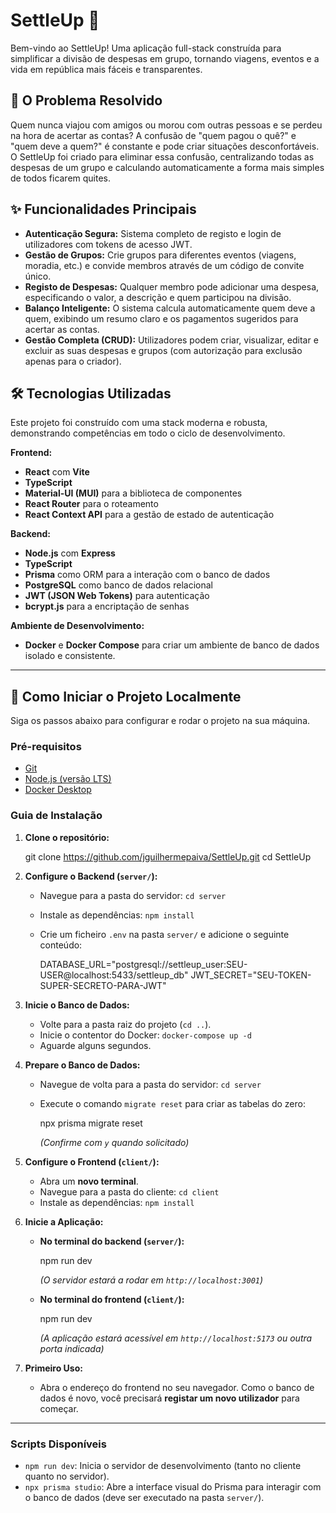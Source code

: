 # SettleUp 💸

Bem-vindo ao SettleUp! Uma aplicação full-stack construída para simplificar a divisão de despesas em grupo, tornando viagens, eventos e a vida em república mais fáceis e transparentes.

## 🚀 O Problema Resolvido

Quem nunca viajou com amigos ou morou com outras pessoas e se perdeu na hora de acertar as contas? A confusão de "quem pagou o quê?" e "quem deve a quem?" é constante e pode criar situações desconfortáveis. O SettleUp foi criado para eliminar essa confusão, centralizando todas as despesas de um grupo e calculando automaticamente a forma mais simples de todos ficarem quites.

## ✨ Funcionalidades Principais

* **Autenticação Segura:** Sistema completo de registo e login de utilizadores com tokens de acesso JWT.
* **Gestão de Grupos:** Crie grupos para diferentes eventos (viagens, moradia, etc.) e convide membros através de um código de convite único.
* **Registo de Despesas:** Qualquer membro pode adicionar uma despesa, especificando o valor, a descrição e quem participou na divisão.
* **Balanço Inteligente:** O sistema calcula automaticamente quem deve a quem, exibindo um resumo claro e os pagamentos sugeridos para acertar as contas.
* **Gestão Completa (CRUD):** Utilizadores podem criar, visualizar, editar e excluir as suas despesas e grupos (com autorização para exclusão apenas para o criador).

## 🛠️ Tecnologias Utilizadas

Este projeto foi construído com uma stack moderna e robusta, demonstrando competências em todo o ciclo de desenvolvimento.

**Frontend:**
* **React** com **Vite**
* **TypeScript**
* **Material-UI (MUI)** para a biblioteca de componentes
* **React Router** para o roteamento
* **React Context API** para a gestão de estado de autenticação

**Backend:**
* **Node.js** com **Express**
* **TypeScript**
* **Prisma** como ORM para a interação com o banco de dados
* **PostgreSQL** como banco de dados relacional
* **JWT (JSON Web Tokens)** para autenticação
* **bcrypt.js** para a encriptação de senhas

**Ambiente de Desenvolvimento:**
* **Docker** e **Docker Compose** para criar um ambiente de banco de dados isolado e consistente.

---

## 🚀 Como Iniciar o Projeto Localmente

Siga os passos abaixo para configurar e rodar o projeto na sua máquina.

### Pré-requisitos

* [Git](https://git-scm.com/)
* [Node.js (versão LTS)](https://nodejs.org/)
* [Docker Desktop](https://www.docker.com/products/docker-desktop/)

### Guia de Instalação

1.  **Clone o repositório:**
    
    git clone https://github.com/jguilhermepaiva/SettleUp.git
    cd SettleUp
    

2.  **Configure o Backend (`server/`):**
    * Navegue para a pasta do servidor: `cd server`
    * Instale as dependências: `npm install`
    * Crie um ficheiro `.env` na pasta `server/` e adicione o seguinte conteúdo:
        
        DATABASE_URL="postgresql://settleup_user:SEU-USER@localhost:5433/settleup_db"
        JWT_SECRET="SEU-TOKEN-SUPER-SECRETO-PARA-JWT"
        

3.  **Inicie o Banco de Dados:**
    * Volte para a pasta raiz do projeto (`cd ..`).
    * Inicie o contentor do Docker: `docker-compose up -d`
    * Aguarde alguns segundos.

4.  **Prepare o Banco de Dados:**
    * Navegue de volta para a pasta do servidor: `cd server`
    * Execute o comando `migrate reset` para criar as tabelas do zero:
        
        npx prisma migrate reset
        
        *(Confirme com `y` quando solicitado)*

5.  **Configure o Frontend (`client/`):**
    * Abra um **novo terminal**.
    * Navegue para a pasta do cliente: `cd client`
    * Instale as dependências: `npm install`

6.  **Inicie a Aplicação:**
    * **No terminal do backend (`server/`):**
        
        npm run dev
        
        *(O servidor estará a rodar em `http://localhost:3001`)*

    * **No terminal do frontend (`client/`):**
        
        npm run dev
        
        *(A aplicação estará acessível em `http://localhost:5173` ou outra porta indicada)*

7.  **Primeiro Uso:**
    * Abra o endereço do frontend no seu navegador. Como o banco de dados é novo, você precisará **registar um novo utilizador** para começar.

---

### Scripts Disponíveis

* `npm run dev`: Inicia o servidor de desenvolvimento (tanto no cliente quanto no servidor).
* `npx prisma studio`: Abre a interface visual do Prisma para interagir com o banco de dados (deve ser executado na pasta `server/`).